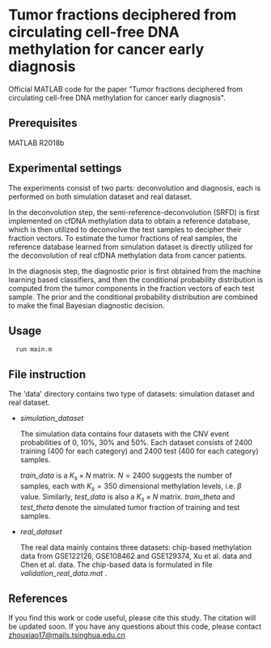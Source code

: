 # Tumor fractions deciphered from circulating cell-free DNA methylation for cancer early diagnosis

Official MATLAB code for the paper "Tumor fractions deciphered from circulating cell-free DNA methylation for cancer early diagnosis".

## Prerequisites

MATLAB R2018b

## Experimental settings

The experiments consist of two parts: deconvolution and diagnosis, each is performed on both simulation dataset and real dataset.

In the deconvolution step, the semi-reference-deconvolution (SRFD) is first implemented on cfDNA methylation data to obtain a reference database, which is then utilized to deconvolve the test samples to decipher their fraction vectors. To estimate the tumor fractions of real samples, the reference database learned from simulation dataset is directly utilized for the deconvolution of real cfDNA methylation data from cancer patients.

In the diagnosis step, the diagnostic prior is first obtained from the machine learning based classifiers, and then the conditional probability distribution is computed from the tumor components in the fraction vectors of each test sample. The prior and the conditional probability distribution are combined to make the final Bayesian diagnostic decision.



## Usage

```
  run main.m
```

## File instruction


The 'data' directory contains two type of datasets: simulation dataset and real dataset.

+ *simulation_dataset*

  The simulation data contains four datasets with the CNV event probabilities of 0, 10%, 30% and 50%. Each dataset consists of 2400 training (400 for each category) and 2400 test (400 for each category) samples.

  *train_data* is a $K_s \times N$ matrix. $N=2400$ suggests the number of samples, each with $K_s=350$ dimensional methylation levels, i.e. $\beta$ value. Similarly, *test_data* is also a $K_s \times N$ matrix. *train_theta* and *test_theta* denote the simulated tumor fraction of training and test samples.

+ *real_dataset*
  
  The real data mainly contains three datasets: chip-based methylation data from GSE122126, GSE108462 and GSE129374, Xu et al. data and Chen et al. data. The chip-based data is formulated in file *validation_real_data.mat* .


## References
If you find this work or code useful, please cite this study. The citation will be updated soon. If you have any questions about this code, please contact zhouxiao17@mails.tsinghua.edu.cn

